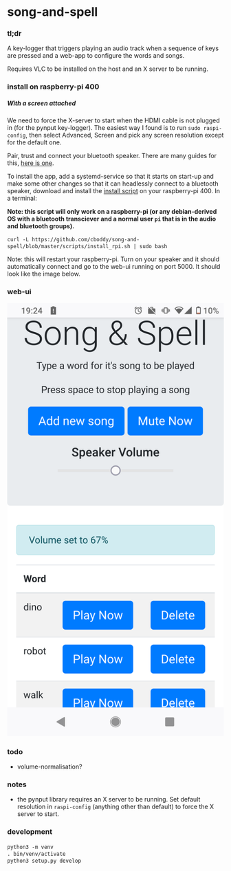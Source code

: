 # song-and-spell

### tl;dr

A key-logger that triggers playing an audio track when a sequence of keys are pressed and  a web-app to configure the words and songs.

Requires VLC to be installed on the host and an X server to be running.

### install on raspberry-pi 400

##### With a screen attached
We need to force the  X-server to start when the HDMI cable is not plugged in (for the pynput key-logger). The easiest way I found is to run `sudo raspi-config`, then select Advanced, Screen and pick any screen resolution except for the default one.

Pair, trust and connect your bluetooth speaker. There are many guides for this,  [here is one](https://raspberrydiy.com/connect-raspberry-pi-bluetooth-speaker/).

To install the app, add a systemd-service so that it starts on start-up  and make some other changes so that it can headlessly connect to a bluetooth speaker, download and install the [install script](/scripts/install_rpi.sh) on your raspberry-pi 400. In a terminal:

**Note: this script will only work on a raspberry-pi (or any debian-derived OS with a bluetooth transciever and a normal user `pi` that is in the audio and bluetooth groups).**

```
curl -L https://github.com/cboddy/song-and-spell/blob/master/scripts/install_rpi.sh | sudo bash 
```

Note: this will restart your raspberry-pi. Turn on your speaker and it should automatically connect and go to the web-ui running on port 5000. It should look like the image below.

### web-ui
![](https://github.com/cboddy/song-and-spell/blob/master/images/song_and_spell_webui.png)

### todo 
* volume-normalisation?

### notes
* the pynput library requires an X server to be running. Set default resolution in `raspi-config` (anything other than default) to force the X server to start. 

### development

```
python3 -m venv
. bin/venv/activate
python3 setup.py develop
```
